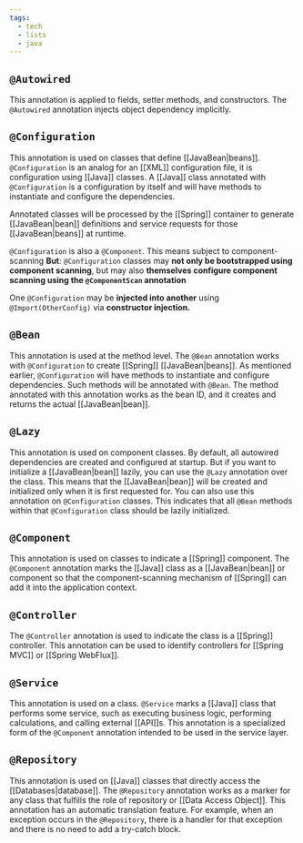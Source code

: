 ```yaml
---
tags:
  - tech
  - lists
  - java
---
```


## `@Autowired`

This annotation is applied to fields, setter methods, and constructors. The `@Autowired` annotation injects object dependency implicitly.

## `@Configuration`

This annotation is used on classes that define [[JavaBean|beans]]. 
`@Configuration` is an analog for an [[XML]] configuration file, it is configuration using [[Java]] classes. 
A [[Java]] class annotated with `@Configuration` is a configuration by itself and will have methods to instantiate and configure the dependencies.

Annotated classes will be processed by the [[Spring]] container to generate [[JavaBean|bean]] definitions and service requests for those [[JavaBean|beans]] at runtime.

`@Configuration` is also a `@Component`. This means subject to component-scanning
**But**: `@Configuration` classes may **not only be bootstrapped using component scanning**, but may also **themselves configure component scanning using the `@ComponentScan` annotation**

One `@Configuration` may be **injected into another** using `@Import(OtherConfig)` via **constructor injection.**

## `@Bean`

This annotation is used at the method level. 
The `@Bean` annotation works with `@Configuration` to create [[Spring]] [[JavaBean|beans]]. 
As mentioned earlier, `@Configuration` will have methods to instantiate and configure dependencies. 
Such methods will be annotated with `@Bean`. 
The method annotated with this annotation works as the bean ID, and it creates and returns the actual [[JavaBean|bean]].

## `@Lazy`

This annotation is used on component classes. 
By default, all autowired dependencies are created and configured at startup. 
But if you want to initialize a [[JavaBean|bean]] lazily, you can use the `@Lazy` annotation over the class. 
This means that the [[JavaBean|bean]] will be created and initialized only when it is first requested for. 
You can also use this annotation on `@Configuration` classes. 
This indicates that all `@Bean` methods within that `@Configuration` class should be lazily initialized.

## `@Component`

This annotation is used on classes to indicate a [[Spring]] component. 
The `@Component` annotation marks the [[Java]] class as a [[JavaBean|bean]] or component so that the component-scanning mechanism of [[Spring]] can add it into the application context.

## `@Controller`

The `@Controller` annotation is used to indicate the class is a [[Spring]] controller. 
This annotation can be used to identify controllers for [[Spring MVC]] or [[Spring WebFlux]].

## `@Service`

This annotation is used on a class. 
`@Service` marks a [[Java]] class that performs some service, such as executing business logic, performing calculations, and calling external [[API]]s. 
This annotation is a specialized form of the `@Component` annotation intended to be used in the service layer.

## `@Repository`

This annotation is used on [[Java]] classes that directly access the [[Databases|database]]. 
The `@Repository` annotation works as a marker for any class that fulfills the role of repository or [[Data Access Object]]. 
This annotation has an automatic translation feature. 
For example, when an exception occurs in the `@Repository`, there is a handler for that exception and there is no need to add a try-catch block.
